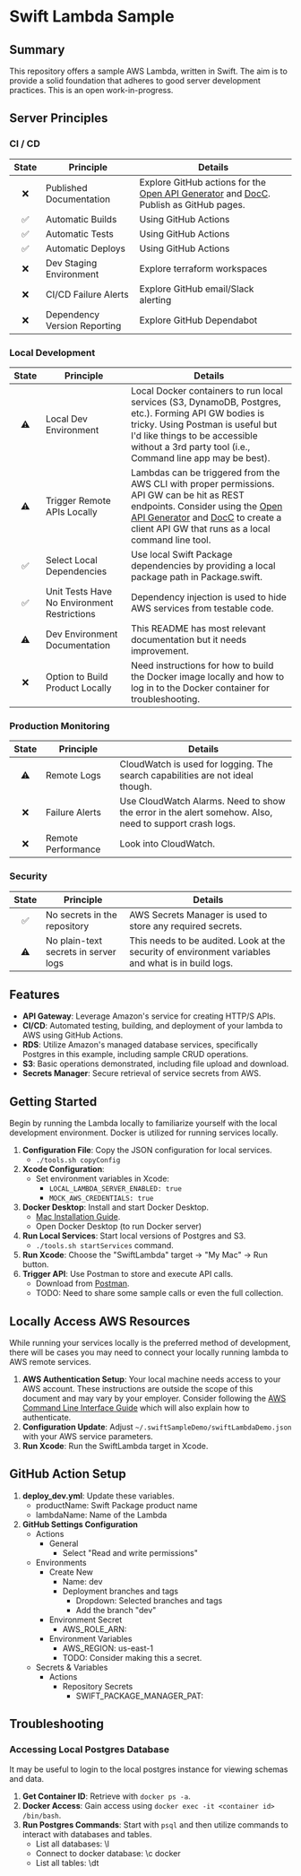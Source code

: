 # Swift Lambda Sample

## Summary

This repository offers a sample AWS Lambda, written in Swift. The aim is to provide a solid foundation that adheres to good server development practices. This is an open work-in-progress.

## Server Principles

### CI / CD

| State | Principle | Details |
|:---:|---|---|
|❌| Published Documentation | Explore GitHub actions for the [Open API Generator](https://www.swift.org/blog/introducing-swift-openapi-generator) and [DocC](https://developer.apple.com/documentation/docc). Publish as GitHub pages. |
|✅| Automatic Builds | Using GitHub Actions |
|✅| Automatic Tests | Using GitHub Actions |
|✅| Automatic Deploys | Using GitHub Actions |
|❌| Dev Staging Environment | Explore terraform workspaces |
|❌| CI/CD Failure Alerts | Explore GitHub email/Slack alerting |
|❌| Dependency Version Reporting | Explore GitHub Dependabot |

### Local Development

| State | Principle | Details |
|:---:|---|---|
|⚠️| Local Dev Environment | Local Docker containers to run local services (S3, DynamoDB, Postgres, etc.). Forming API GW bodies is tricky. Using Postman is useful but I'd like things to be accessible without a 3rd party tool (i.e., Command line app may be best). |
|⚠️| Trigger Remote APIs Locally | Lambdas can be triggered from the AWS CLI with proper permissions. API GW can be hit as REST endpoints. Consider using the [Open API Generator](https://www.swift.org/blog/introducing-swift-openapi-generator) and [DocC](https://developer.apple.com/documentation/docc) to create a client API GW that runs as a local command line tool. |
|✅| Select Local Dependencies | Use local Swift Package dependencies by providing a local package path in Package.swift. |
|✅| Unit Tests Have No Environment Restrictions | Dependency injection is used to hide AWS services from testable code. |
|⚠️| Dev Environment Documentation | This README has most relevant documentation but it needs improvement. |
|❌| Option to Build Product Locally | Need instructions for how to build the Docker image locally and how to log in to the Docker container for troubleshooting. |

### Production Monitoring

| State | Principle | Details |
|:---:|---|---|
|⚠️| Remote Logs | CloudWatch is used for logging. The search capabilities are not ideal though. |
|❌| Failure Alerts | Use CloudWatch Alarms. Need to show the error in the alert somehow. Also, need to support crash logs. |
|❌| Remote Performance | Look into CloudWatch. |

### Security 

| State | Principle | Details |
|:---:|---|---|
|✅| No secrets in the repository | AWS Secrets Manager is used to store any required secrets. |
|⚠️| No plain-text secrets in server logs | This needs to be audited. Look at the security of environment variables and what is in build logs. |

## Features

* **API Gateway**: Leverage Amazon's service for creating HTTP/S APIs.
* **CI/CD**: Automated testing, building, and deployment of your lambda to AWS using GitHub Actions.
* **RDS**: Utilize Amazon's managed database services, specifically Postgres in this example, including sample CRUD operations.
* **S3**: Basic operations demonstrated, including file upload and download.
* **Secrets Manager**: Secure retrieval of service secrets from AWS.

## Getting Started

Begin by running the Lambda locally to familiarize yourself with the local development environment. Docker is utilized for running services locally.

1. **Configuration File**: Copy the JSON configuration for local services.
    - `./tools.sh copyConfig`
2. **Xcode Configuration**: 
    - Set environment variables in Xcode:
        - `LOCAL_LAMBDA_SERVER_ENABLED: true`
        - `MOCK_AWS_CREDENTIALS: true`
3. **Docker Desktop**: Install and start Docker Desktop.
    - [Mac Installation Guide](https://docs.docker.com/desktop/install/mac-install).
    - Open Docker Desktop (to run Docker server)
4. **Run Local Services**: Start local versions of Postgres and S3.
    - `./tools.sh startServices` command.
5. **Run Xcode**: Choose the "SwiftLambda" target -> "My Mac" -> Run button.
6. **Trigger API**: Use Postman to store and execute API calls.
    - Download from [Postman](https://www.postman.com/downloads).
    - TODO: Need to share some sample calls or even the full collection.
    
## Locally Access AWS Resources

While running your services locally is the preferred method of development, there will be cases you may need to connect your locally running lambda to AWS remote services.

1. **AWS Authentication Setup**: Your local machine needs access to your AWS account. These instructions are outside the scope of this document and may vary by your employer. Consider following the [AWS Command Line Interface Guide](https://docs.aws.amazon.com/cli/latest/userguide/cli-chap-getting-started.html) which will also explain how to authenticate.
2. **Configuration Update**: Adjust `~/.swiftSampleDemo/swiftLambdaDemo.json` with your AWS service parameters.
4. **Run Xcode**: Run the SwiftLambda target in Xcode.

## GitHub Action Setup

1. **deploy_dev.yml**: Update these variables.
    - productName: Swift Package product name
    - lambdaName: Name of the Lambda
2. **GitHub Settings Configuration**
    * Actions
        * General
            * Select "Read and write permissions"
    * Environments
        * Create New 
            * Name: dev
            * Deployment branches and tags
                * Dropdown: Selected branches and tags
                * Add the branch "dev"
        * Environment Secret
            * AWS_ROLE_ARN: <AWS OIDC Role ARN>
        * Environment Variables
            * AWS_REGION: us-east-1 
            * TODO: Consider making this a secret.
    * Secrets & Variables
        * Actions
            * Repository Secrets
                * SWIFT_PACKAGE_MANAGER_PAT: <GitHub Token>

## Troubleshooting

### Accessing Local Postgres Database

It may be useful to login to the local postgres instance for viewing schemas and data.

1. **Get Container ID**: Retrieve with `docker ps -a`.
2. **Docker Access**: Gain access using `docker exec -it <container id> /bin/bash`.
3. **Run Postgres Commands**: Start with `psql` and then utilize commands to interact with databases and tables.
    - List all databases: \l
    - Connect to docker database: \c docker
    - List all tables: \dt
